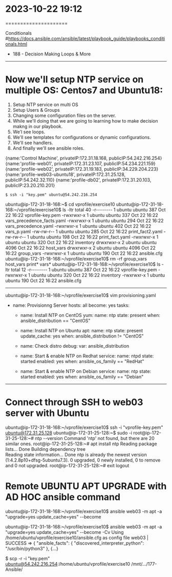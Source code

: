 # 2023-10-22    19:12
=====================

Conditionals
#https://docs.ansible.com/ansible/latest/playbook_guide/playbooks_conditionals.html


* 188 - Decision Making Loops & More
------------------------------------
# Now we'll setup NTP service on multiple OS: Centos7 and Ubuntu18:
1. Setup NTP service on multi OS
2. Setup Users & Groups
3. Changing some configuration files on the server.
4. While we'll doing that we are going to learning how to make decision makng in our playbook.
5. We'l see loops.
6. We'll see templates for configurations or dynamic configurations.
7. We'll see handlers.
8. And finally we'll see ansible roles.



{name:'Control Machine', privateIP:172.31.18.168, publicIP:54.242.216.254}
{name:'profile-web01', privateIP:172.31.23.107, publicIP:54.234.221.159}
{name:'profile-web02', privateIP:172.31.19.183, publicIP:34.229.204.223}
{name:'profile-web03-ubuntu18', privateIP:172.31.25.128, publicIP:54.242.32.110}
{name:'profile-db02', privateIP:172.31.20.103, publicIP:23.20.210.201}

    $ ssh -i "key.pem" ubuntu@54.242.216.254
ubuntu@ip-172-31-18-168:~$ cd vprofile/exercise10
ubuntu@ip-172-31-18-168:~/vprofile/exercise10$ ls -ltr
total 40
-r-------- 1 ubuntu ubuntu  387 Oct 22 16:22 vprofile-key.pem
-rwxrwxr-x 1 ubuntu ubuntu  337 Oct 22 16:22 vars_precedence_facts.yaml
-rwxrwxr-x 1 ubuntu ubuntu  294 Oct 22 16:22 vars_precedence.yaml
-rwxrwxr-x 1 ubuntu ubuntu  402 Oct 22 16:22 vars_p.yaml
-rw-rw-r-- 1 ubuntu ubuntu  285 Oct 22 16:22 print_fact2.yaml
-rw-rw-r-- 1 ubuntu ubuntu  198 Oct 22 16:22 print_fact.yaml
-rwxrwxr-x 1 ubuntu ubuntu  320 Oct 22 16:22 inventory
drwxrwxr-x 2 ubuntu ubuntu 4096 Oct 22 16:22 host_vars
drwxrwxr-x 2 ubuntu ubuntu 4096 Oct 22 16:22 group_vars
-rwxrwxr-x 1 ubuntu ubuntu  190 Oct 22 16:22 ansible.cfg
ubuntu@ip-172-31-18-168:~/vprofile/exercise10$ rm -rf group_vars host_vars print* vars*
ubuntu@ip-172-31-18-168:~/vprofile/exercise10$ ls -ltr
total 12
-r-------- 1 ubuntu ubuntu 387 Oct 22 16:22 vprofile-key.pem
-rwxrwxr-x 1 ubuntu ubuntu 320 Oct 22 16:22 inventory
-rwxrwxr-x 1 ubuntu ubuntu 190 Oct 22 16:22 ansible.cfg

-------
ubuntu@ip-172-31-18-168:~/vprofile/exercise10$ vim provisioning.yaml
- name: Provisionng Server
  hosts: all
  become: yes
  tasks:
    - name: Install NTP on CentOS
      yum:
        name: ntp
        state: present
      when: ansible_distribution == "CentOS"
    - name: Install NTP on Ubuntu
      apt:
        name: ntp
        state: present
        update_cache: yes
      when: ansible_distribution != "CentOS"

    - name: Check distro
      debug:
        var: ansible_distribution

    - name: Start & enable NTP on Redhat
      service:
        name: ntpd
        state: started
        enabled: yes
      when: ansible_os_family == "RedHat"

    - name: Start & enable NTP on Debian
      service:
        name: ntp
        state: started
        enabled: yes
      when: ansible_os_family == "Debian"

------

# Connect through SSH to web03 server with Ubuntu
ubuntu@ip-172-31-18-168:~/vprofile/exercise10$ ssh -i "vprofile-key.pem" ubuntu@172.31.25.128
ubuntu@ip-172-31-25-128:~$ sudo -i
root@ip-172-31-25-128:~# ntp --version
Command 'ntp' not found, but there are 20 similar ones.
root@ip-172-31-25-128:~# apt install ntp
Reading package lists... Done
Building dependency tree       
Reading state information... Done
ntp is already the newest version (1:4.2.8p10+dfsg-5ubuntu7.3).
0 upgraded, 0 newly installed, 0 to remove and 0 not upgraded.
root@ip-172-31-25-128:~# exit
logout


# Remote UBUNTU APT UPGRADE with AD HOC ansible command
ubuntu@ip-172-31-18-168:~/vprofile/exercise10$ ansible web03 -m apt -a "upgrade=yes update_cache=yes" --become

ubuntu@ip-172-31-18-168:~/vprofile/exercise10$ ansible web03 -m apt -a "upgrade=yes update_cache=yes" --become -Cv
Using /home/ubuntu/vprofile/exercise10/ansible.cfg as config file
web03 | SUCCESS => {
    "ansible_facts": {
        "discovered_interpreter_python": "/usr/bin/python3"
    }, {...}


$ scp -r -i "key.pem" ubuntu@54.242.216.254:/home/ubuntu/vprofile/exercise10 /mnt/.../177-Ansible/
